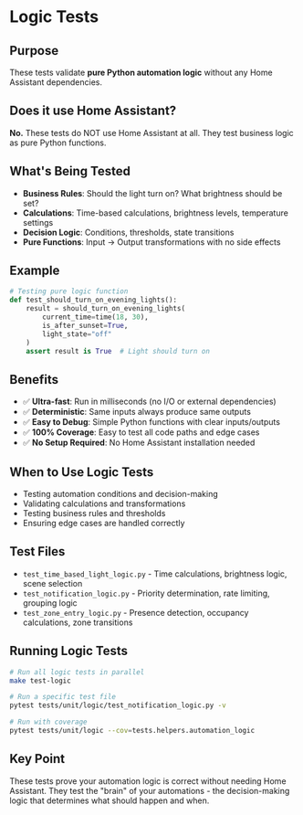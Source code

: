 # Logic Tests

## Purpose

These tests validate **pure Python automation logic** without any Home Assistant dependencies.

## Does it use Home Assistant?

**No.** These tests do NOT use Home Assistant at all. They test business logic as pure Python functions.

## What's Being Tested

- **Business Rules**: Should the light turn on? What brightness should be set?
- **Calculations**: Time-based calculations, brightness levels, temperature settings
- **Decision Logic**: Conditions, thresholds, state transitions
- **Pure Functions**: Input → Output transformations with no side effects

## Example

```python
# Testing pure logic function
def test_should_turn_on_evening_lights():
    result = should_turn_on_evening_lights(
        current_time=time(18, 30),
        is_after_sunset=True,
        light_state="off"
    )
    assert result is True  # Light should turn on
```

## Benefits

- ✅ **Ultra-fast**: Run in milliseconds (no I/O or external dependencies)
- ✅ **Deterministic**: Same inputs always produce same outputs
- ✅ **Easy to Debug**: Simple Python functions with clear inputs/outputs
- ✅ **100% Coverage**: Easy to test all code paths and edge cases
- ✅ **No Setup Required**: No Home Assistant installation needed

## When to Use Logic Tests

- Testing automation conditions and decision-making
- Validating calculations and transformations
- Testing business rules and thresholds
- Ensuring edge cases are handled correctly

## Test Files

- `test_time_based_light_logic.py` - Time calculations, brightness logic, scene selection
- `test_notification_logic.py` - Priority determination, rate limiting, grouping logic
- `test_zone_entry_logic.py` - Presence detection, occupancy calculations, zone transitions

## Running Logic Tests

```bash
# Run all logic tests in parallel
make test-logic

# Run a specific test file
pytest tests/unit/logic/test_notification_logic.py -v

# Run with coverage
pytest tests/unit/logic --cov=tests.helpers.automation_logic
```

## Key Point

These tests prove your automation logic is correct without needing Home Assistant. They test the "brain" of your automations - the decision-making logic that determines what should happen and when.
